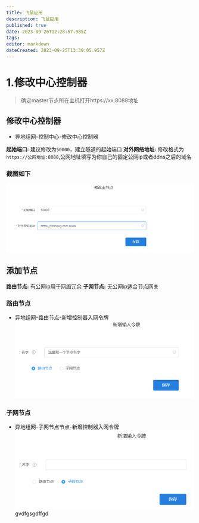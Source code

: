 ```yaml
---
title: 飞鼠应用
description: 飞鼠应用
published: true
date: 2023-09-26T12:28:57.985Z
tags: 
editor: markdown
dateCreated: 2023-09-25T13:39:05.957Z
---
```


# 1.修改中心控制器
> 确定master节点所在主机打开https://xx:8088地址
## 修改中心控制器
- 异地组网-控制中心-修改中心控制器

**起始端口:** 建议修改为`50000`，建立隧道的起始端口
**对外网络地址:** 修改格式为 `https://公网地址:8088`,公网地址填写为你自己的固定公网ip或者ddns之后的域名
### 截图如下
![修改主节点.png](/安装入门/安装飞鼠/飞鼠应用/修改主节点.png)



## 添加节点
**路由节点:** 有公网ip用于网络冗余
**子网节点:** 无公网ip适合节点网关

### 路由节点
- 异地组网-路由节点-新增控制器入网令牌
![新增控制器入网令牌_路由.png](/安装入门/安装飞鼠/飞鼠应用/新增控制器入网令牌_路由.png)


### 子网节点
- 异地组网-子网节点节点-新增控制器入网令牌
![新增控制器入网令牌_子网.png](/安装入门/安装飞鼠/飞鼠应用/新增控制器入网令牌_子网.png)gvdfgsgdffgd